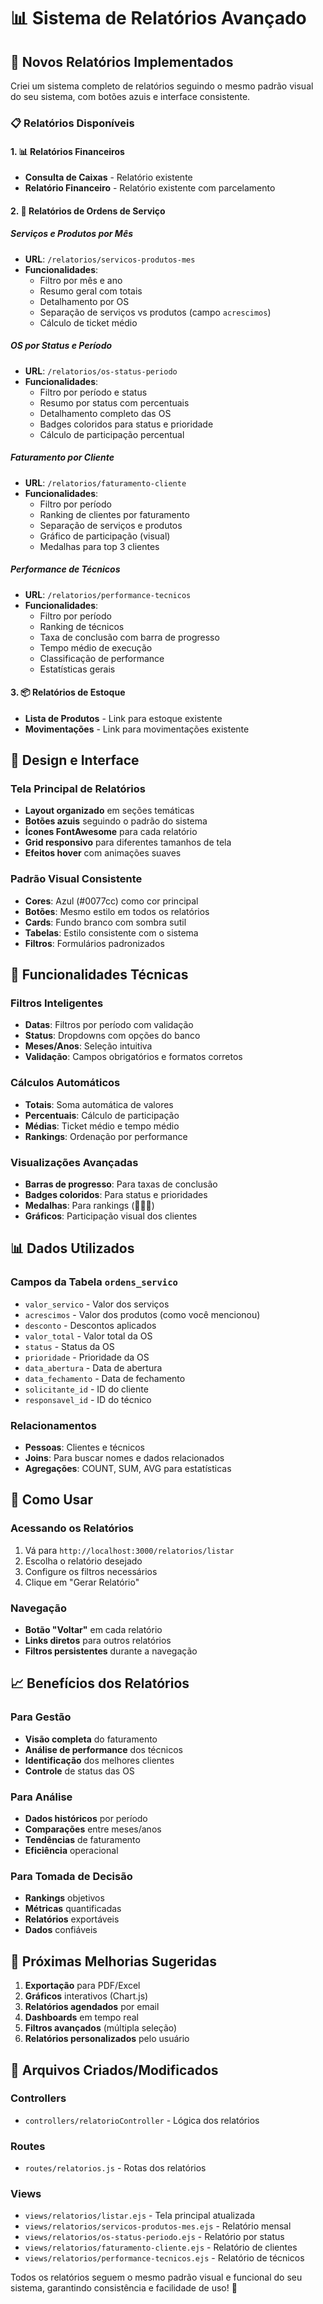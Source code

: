 # 📊 Sistema de Relatórios Avançado

## 🎯 Novos Relatórios Implementados

Criei um sistema completo de relatórios seguindo o mesmo padrão visual do seu sistema, com botões azuis e interface consistente.

### 📋 **Relatórios Disponíveis**

#### 1. **📊 Relatórios Financeiros**
- **Consulta de Caixas** - Relatório existente
- **Relatório Financeiro** - Relatório existente com parcelamento

#### 2. **🔧 Relatórios de Ordens de Serviço**

##### **Serviços e Produtos por Mês**
- **URL**: `/relatorios/servicos-produtos-mes`
- **Funcionalidades**:
  - Filtro por mês e ano
  - Resumo geral com totais
  - Detalhamento por OS
  - Separação de serviços vs produtos (campo `acrescimos`)
  - Cálculo de ticket médio

##### **OS por Status e Período**
- **URL**: `/relatorios/os-status-periodo`
- **Funcionalidades**:
  - Filtro por período e status
  - Resumo por status com percentuais
  - Detalhamento completo das OS
  - Badges coloridos para status e prioridade
  - Cálculo de participação percentual

##### **Faturamento por Cliente**
- **URL**: `/relatorios/faturamento-cliente`
- **Funcionalidades**:
  - Filtro por período
  - Ranking de clientes por faturamento
  - Separação de serviços e produtos
  - Gráfico de participação (visual)
  - Medalhas para top 3 clientes

##### **Performance de Técnicos**
- **URL**: `/relatorios/performance-tecnicos`
- **Funcionalidades**:
  - Filtro por período
  - Ranking de técnicos
  - Taxa de conclusão com barra de progresso
  - Tempo médio de execução
  - Classificação de performance
  - Estatísticas gerais

#### 3. **📦 Relatórios de Estoque**
- **Lista de Produtos** - Link para estoque existente
- **Movimentações** - Link para movimentações existente

## 🎨 **Design e Interface**

### **Tela Principal de Relatórios**
- **Layout organizado** em seções temáticas
- **Botões azuis** seguindo o padrão do sistema
- **Ícones FontAwesome** para cada relatório
- **Grid responsivo** para diferentes tamanhos de tela
- **Efeitos hover** com animações suaves

### **Padrão Visual Consistente**
- **Cores**: Azul (#0077cc) como cor principal
- **Botões**: Mesmo estilo em todos os relatórios
- **Cards**: Fundo branco com sombra sutil
- **Tabelas**: Estilo consistente com o sistema
- **Filtros**: Formulários padronizados

## 🔧 **Funcionalidades Técnicas**

### **Filtros Inteligentes**
- **Datas**: Filtros por período com validação
- **Status**: Dropdowns com opções do banco
- **Meses/Anos**: Seleção intuitiva
- **Validação**: Campos obrigatórios e formatos corretos

### **Cálculos Automáticos**
- **Totais**: Soma automática de valores
- **Percentuais**: Cálculo de participação
- **Médias**: Ticket médio e tempo médio
- **Rankings**: Ordenação por performance

### **Visualizações Avançadas**
- **Barras de progresso**: Para taxas de conclusão
- **Badges coloridos**: Para status e prioridades
- **Medalhas**: Para rankings (🥇🥈🥉)
- **Gráficos**: Participação visual dos clientes

## 📊 **Dados Utilizados**

### **Campos da Tabela `ordens_servico`**
- `valor_servico` - Valor dos serviços
- `acrescimos` - Valor dos produtos (como você mencionou)
- `desconto` - Descontos aplicados
- `valor_total` - Valor total da OS
- `status` - Status da OS
- `prioridade` - Prioridade da OS
- `data_abertura` - Data de abertura
- `data_fechamento` - Data de fechamento
- `solicitante_id` - ID do cliente
- `responsavel_id` - ID do técnico

### **Relacionamentos**
- **Pessoas**: Clientes e técnicos
- **Joins**: Para buscar nomes e dados relacionados
- **Agregações**: COUNT, SUM, AVG para estatísticas

## 🚀 **Como Usar**

### **Acessando os Relatórios**
1. Vá para `http://localhost:3000/relatorios/listar`
2. Escolha o relatório desejado
3. Configure os filtros necessários
4. Clique em "Gerar Relatório"

### **Navegação**
- **Botão "Voltar"** em cada relatório
- **Links diretos** para outros relatórios
- **Filtros persistentes** durante a navegação

## 📈 **Benefícios dos Relatórios**

### **Para Gestão**
- **Visão completa** do faturamento
- **Análise de performance** dos técnicos
- **Identificação** dos melhores clientes
- **Controle** de status das OS

### **Para Análise**
- **Dados históricos** por período
- **Comparações** entre meses/anos
- **Tendências** de faturamento
- **Eficiência** operacional

### **Para Tomada de Decisão**
- **Rankings** objetivos
- **Métricas** quantificadas
- **Relatórios** exportáveis
- **Dados** confiáveis

## 🎯 **Próximas Melhorias Sugeridas**

1. **Exportação** para PDF/Excel
2. **Gráficos** interativos (Chart.js)
3. **Relatórios agendados** por email
4. **Dashboards** em tempo real
5. **Filtros avançados** (múltipla seleção)
6. **Relatórios personalizados** pelo usuário

## 📝 **Arquivos Criados/Modificados**

### **Controllers**
- `controllers/relatorioController` - Lógica dos relatórios

### **Routes**
- `routes/relatorios.js` - Rotas dos relatórios

### **Views**
- `views/relatorios/listar.ejs` - Tela principal atualizada
- `views/relatorios/servicos-produtos-mes.ejs` - Relatório mensal
- `views/relatorios/os-status-periodo.ejs` - Relatório por status
- `views/relatorios/faturamento-cliente.ejs` - Relatório de clientes
- `views/relatorios/performance-tecnicos.ejs` - Relatório de técnicos

Todos os relatórios seguem o mesmo padrão visual e funcional do seu sistema, garantindo consistência e facilidade de uso! 🎉

